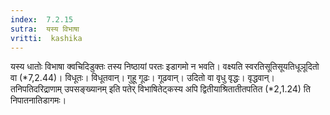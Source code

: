 ```yaml
---
index:  7.2.15
sutra:  यस्य विभाषा
vritti:  kashika 
---
```


यस्य धातोः विभाषा क्वचिदिडुक्तः तस्य निष्ठायां परतः इडागमो न भवति। वक्ष्यति स्वरतिसूतिसूयतिधूञूदितो वा (*7,2.44)। विधूतः। विधूतवान्। गुहू गूढः। गूढवान्। उदितो वा वृधु वृद्धः। वृद्धवान्। तनिपतिदरिद्राणाम् उपसङ्ख्यानम् इति पतेर् विभाषितेट्कस्य अपि द्वितीयाश्रितातीतपतित (*2,1.24) ति निपातनातिडागमः।

